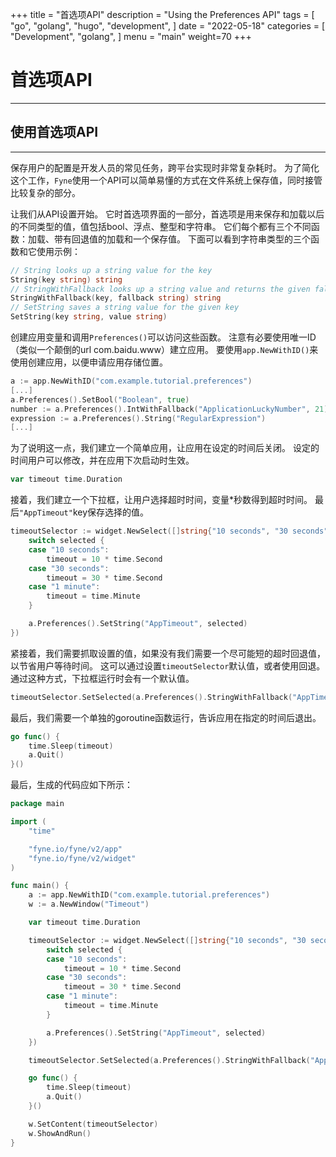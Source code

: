 +++
title = "首选项API"
description = "Using the Preferences API"
tags = [
    "go",
    "golang",
    "hugo",
    "development",
]
date = "2022-05-18"
categories = [
    "Development",
    "golang",
]
menu = "main"
weight=70
+++
# 首选项API
---
## 使用首选项API
---
保存用户的配置是开发人员的常见任务，跨平台实现时非常复杂耗时。
为了简化这个工作，`Fyne`使用一个API可以简单易懂的方式在文件系统上保存值，同时接管比较复杂的部分。

让我们从API设置开始。
它时首选项界面的一部分，首选项是用来保存和加载以后的不同类型的值，值包括bool、浮点、整型和字符串。
它们每个都有三个不同函数：加载、带有回退值的加载和一个保存值。
下面可以看到字符串类型的三个函数和它使用示例：

```go
// String looks up a string value for the key
String(key string) string
// StringWithFallback looks up a string value and returns the given fallback if not found
StringWithFallback(key, fallback string) string
// SetString saves a string value for the given key
SetString(key string, value string)
```
创建应用变量和调用`Preferences()`可以访问这些函数。
注意有必要使用唯一ID（类似一个颠倒的url com.baidu.www）建立应用。
要使用`app.NewWithID()`来使用创建应用，以便申请应用存储位置。

```go
a := app.NewWithID("com.example.tutorial.preferences")
[...]
a.Preferences().SetBool("Boolean", true)
number := a.Preferences().IntWithFallback("ApplicationLuckyNumber", 21)
expression := a.Preferences().String("RegularExpression")
[...]
```

为了说明这一点，我们建立一个简单应用，让应用在设定的时间后关闭。
设定的时间用户可以修改，并在应用下次启动时生效。
```go
var timeout time.Duration
```
接着，我们建立一个下拉框，让用户选择超时时间，变量*秒数得到超时时间。
最后`"AppTimeout"`key保存选择的值。

```go
timeoutSelector := widget.NewSelect([]string{"10 seconds", "30 seconds", "1 minute"}, func(selected string) {
    switch selected {
    case "10 seconds":
        timeout = 10 * time.Second
    case "30 seconds":
        timeout = 30 * time.Second
    case "1 minute":
        timeout = time.Minute
    }

    a.Preferences().SetString("AppTimeout", selected)
})
```

紧接着，我们需要抓取设置的值，如果没有我们需要一个尽可能短的超时回退值，以节省用户等待时间。
这可以通过设置`timeoutSelector`默认值，或者使用回退。
通过这种方式，下拉框运行时会有一个默认值。

```go
timeoutSelector.SetSelected(a.Preferences().StringWithFallback("AppTimeout", "10 seconds"))
```

最后，我们需要一个单独的goroutine函数运行，告诉应用在指定的时间后退出。

```go
go func() {
    time.Sleep(timeout)
    a.Quit()
}()
```

最后，生成的代码应如下所示：

```go
package main

import (
    "time"

    "fyne.io/fyne/v2/app"
    "fyne.io/fyne/v2/widget"
)

func main() {
    a := app.NewWithID("com.example.tutorial.preferences")
    w := a.NewWindow("Timeout")

    var timeout time.Duration

    timeoutSelector := widget.NewSelect([]string{"10 seconds", "30 seconds", "1 minute"}, func(selected string) {
        switch selected {
        case "10 seconds":
            timeout = 10 * time.Second
        case "30 seconds":
            timeout = 30 * time.Second
        case "1 minute":
            timeout = time.Minute
        }

        a.Preferences().SetString("AppTimeout", selected)
    })

    timeoutSelector.SetSelected(a.Preferences().StringWithFallback("AppTimeout", "10 seconds"))

    go func() {
        time.Sleep(timeout)
        a.Quit()
    }()

    w.SetContent(timeoutSelector)
    w.ShowAndRun()
}
```
